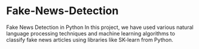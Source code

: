 # Fake-News-Detection
Fake News Detection in Python  In this project, we have used various natural language processing techniques and machine learning algorithms to classify fake news articles using libraries like SK-learn from Python.
